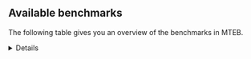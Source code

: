## Available benchmarks
The following table gives you an overview of the benchmarks in MTEB.

<details>

<!-- This allows the table to be autogenerated in the future: -->
<!-- BENCHMARKS TABLE START -->

| Name | Leaderboard name | # Tasks | Task Types | Domains | Languages |
|------|------------------|---------|------------|---------|-----------|
| [BEIR](https://arxiv.org/abs/2104.08663) | BEIR | 15 | Retrieval: 15 | [Social, Medical, Non-fiction, Blog, Financial, Academic, Web, Written, News, Programming, Government, Encyclopaedic, Reviews] | eng |
| [BEIR-NL](https://arxiv.org/abs/2412.08329) | BEIR-NL | 15 | Retrieval: 15 | [Medical, Non-fiction, Academic, Web, Written, Encyclopaedic] | nld |
| [BRIGHT](https://brightbenchmark.github.io/) | BRIGHT | 1 | Retrieval: 1 | [Non-fiction, Written] | eng |
| [BRIGHT (long)](https://brightbenchmark.github.io/) | BRIGHT (long) | 1 | Retrieval: 1 | [Non-fiction, Written] | eng |
| [BuiltBench(eng)](https://arxiv.org/abs/2411.12056) | BuiltBench(eng) | 4 | Clustering: 2, Retrieval: 1, Reranking: 1 | [Written, Engineering] | eng |
| [ChemTEB](https://arxiv.org/abs/2412.00532) | Chemical | 27 | BitextMining: 1, Classification: 17, Clustering: 2, PairClassification: 5, Retrieval: 2 | [Chemistry] | msa,fra,ces,hin,eng,deu,spa,tur,nld,jpn,kor,zho,por |
| [CoIR](https://github.com/CoIR-team/coir) | Code Information Retrieval | 10 | Retrieval: 10 | [Programming, Written] | c++,go,java,eng,javascript,ruby,python,php,sql |
| [CodeRAG](https://arxiv.org/abs/2406.14497) | CodeRAG | 4 | Reranking: 4 | [Programming] | python |
| [Encodechka](https://github.com/avidale/encodechka) | Encodechka | 7 | STS: 2, Classification: 4, PairClassification: 1 | [Social, Fiction, Non-fiction, Web, Written, News, Government] | rus |
| [FollowIR](https://arxiv.org/abs/2403.15246) | Instruction Following | 3 | InstructionRetrieval: 3 | [News, Written] | eng |
| [LongEmbed](https://arxiv.org/abs/2404.12096v2) | Long-context Retrieval | 6 | Retrieval: 6 | [Fiction, Non-fiction, Spoken, Blog, Academic, Written, Encyclopaedic] | eng |
| [MIEB(Img)](https://arxiv.org/abs/2504.10471) | Image only | 49 | Any2AnyRetrieval: 15, ImageClassification: 22, ImageClustering: 5, VisualSTS(eng): 5, VisualSTS(multi): 2 | [Social, Medical, Non-fiction, Spoken, Blog, Web, Written, Scene, News, Encyclopaedic, Reviews] | ara,fra,cmn,eng,deu,spa,rus,nld,tur,ita,kor,pol,por |
| [MIEB(Multilingual)](https://arxiv.org/abs/2504.10471) | Image-Text, Multilingual | 130 | ImageClassification: 22, ImageClustering: 5, ZeroShotClassification: 23, VisionCentricQA: 6, Compositionality: 7, VisualSTS(eng): 7, Any2AnyRetrieval: 45, DocumentUnderstanding: 10, Any2AnyMultilingualRetrieval: 3, VisualSTS(multi): 2 | [Social, Medical, Non-fiction, Spoken, Blog, Academic, Web, Written, Scene, News, Constructed, Encyclopaedic, Reviews] | ces,cmn,ukr,fin,nor,est,rus,nld,tur,jpn,kor,zho,ind,quz,hin,ell,bul,tha,ita,ron,pol,por,ara,vie,heb,ben,eng,deu,fil,swa,hrv,dan,swe,fas,tel,fra,hun,spa,mri |
| [MIEB(eng)](https://arxiv.org/abs/2504.10471) | Image-Text, English | 125 | ImageClassification: 22, ImageClustering: 5, ZeroShotClassification: 23, VisionCentricQA: 6, Compositionality: 7, VisualSTS(eng): 7, Any2AnyRetrieval: 45, DocumentUnderstanding: 10 | [Social, Medical, Non-fiction, Spoken, Blog, Academic, Web, Written, Scene, News, Constructed, Encyclopaedic, Reviews] | eng |
| [MIEB(lite)](https://arxiv.org/abs/2504.10471) | Image-Text, Lite | 51 | ImageClassification: 8, ImageClustering: 2, ZeroShotClassification: 7, VisionCentricQA: 5, Compositionality: 6, VisualSTS(eng): 2, VisualSTS(multi): 2, Any2AnyRetrieval: 11, DocumentUnderstanding: 6, Any2AnyMultilingualRetrieval: 2 | [Social, Medical, Non-fiction, Spoken, Blog, Academic, Web, Written, Scene, News, Encyclopaedic, Reviews] | ces,cmn,ukr,fin,nor,est,rus,nld,jpn,tur,kor,zho,ind,quz,hin,ell,bul,tha,ita,ron,pol,por,ara,vie,heb,ben,eng,deu,fil,swa,hrv,dan,swe,fas,tel,fra,hun,spa,mri |
| [MINERSBitextMining](https://arxiv.org/pdf/2406.07424) | MINERSBitextMining | 7 | BitextMining: 7 | [Social, Reviews, Written] | lvs,cmn,wuu,afr,fin,cat,ang,eus,oci,lit,kor,ace,yue,swh,mad,kat,pes,ido,hau,ron,tzl,pms,cha,fao,epo,hrv,cbk,ceb,gle,slv,hun,cor,fry,yid,dtp,yor,aze,ukr,rus,bug,uzb,nld,lfn,jpn,tur,ile,hin,ell,jav,bul,bjn,tha,srp,lat,ara,heb,deu,bew,dsb,gsw,fra,kaz,swg,kab,xho,spa,bel,nds,hsb,khm,bbc,ces,bhp,nov,nij,pcm,tgl,arz,mui,urd,gla,bre,isl,nob,ita,slk,uig,mal,glg,nno,dan,tel,tam,ast,abs,mhr,min,csb,hye,mar,mkd,est,tuk,awa,cym,pam,tat,arq,ind,sun,kur,mon,ban,orv,pol,rej,amh,por,ina,vie,ben,eng,war,kzj,zsm,sqi,swe,mak,ber,bos,ibo,max |
| MTEB(Code, v1) | Code | 12 | Retrieval: 12 | [Programming, Written] | c,c++,go,java,eng,swift,shell,javascript,typescript,rust,ruby,python,php,sql,scala |
| MTEB(Europe, v1) | European | 74 | BitextMining: 7, Classification: 21, Clustering: 8, Retrieval: 15, InstructionRetrieval: 3, MultilabelClassification: 2, PairClassification: 6, Reranking: 3, STS: 9 | [Social, Fiction, Religious, Blog, Financial, Government, Academic, News, Encyclopaedic, Medical, Non-fiction, Spoken, Web, Subtitles, Written, Programming, Constructed, Legal, Reviews] | ces,fin,est,eus,mlt,lit,nld,lav,ell,bul,isl,nob,ita,ron,pol,por,slk,eng,deu,fao,nno,hrv,gle,dan,swe,slv,fra,hun,spa,rom |
| MTEB(Indic, v1) | Indic | 23 | BitextMining: 4, Clustering: 1, Classification: 13, PairClassification: 1, Retrieval: 2, Reranking: 1, STS: 1 | [Social, Fiction, Spoken, Religious, Non-fiction, Legal, Web, Written, News, Constructed, Government, Encyclopaedic, Reviews] | hne,gbm,raj,mar,npi,awa,bod,doi,bho,nep,mwr,mup,hin,mai,urd,sat,bgc,guj,ory,asm,ben,pan,eng,gom,mal,boy,tel,tam,snd,mni,kas,brx,kan,san,pus |
| MTEB(Law, v1) | Legal | 8 | Retrieval: 8 | [Legal, Written] | eng,deu,zho |
| MTEB(Medical, v1) | Medical | 12 | Retrieval: 9, Clustering: 2, Reranking: 1 | [Medical, Non-fiction, Academic, Web, Written, Government] | ara,vie,fra,cmn,eng,spa,rus,kor,zho,pol |
| MTEB(Multilingual, v1) | Multilingual | 132 | BitextMining: 13, Classification: 43, Clustering: 17, Retrieval: 18, InstructionRetrieval: 3, MultilabelClassification: 5, PairClassification: 11, Reranking: 6, STS: 16 | [Social, Fiction, Religious, Blog, Financial, Government, Academic, News, Encyclopaedic, Medical, Non-fiction, Spoken, Web, Entertainment, Subtitles, Written, Programming, Constructed, Legal, Reviews] | lvs,grc,guh,kkc,dgz,kmh,mek,tiy,kvn,zpm,afr,fin,kek,mks,nus,for,kor,cab,djr,nin,tpi,soy,cjo,ctu,bqc,rug,viv,aka,auc,shp,mwc,mil,nnq,aoj,tzl,qwh,ikw,jiv,ziw,ajp,pan,meu,huv,zad,zca,cpb,hrv,gle,taq,nhy,chv,mjc,qvs,bbb,buk,hun,too,kac,djk,mwf,not,bon,hop,qvz,cac,nko,omw,zav,mri,aaz,kmk,mph,isn,hne,gbm,dtp,txq,myu,yor,hub,nso,hmn,aon,okv,opm,mgh,ndj,rgu,lfn,kqf,kwi,mlh,lac,car,anv,otq,pah,bem,ile,smk,gul,bul,amp,bvd,mpm,pls,maz,awb,aey,seh,boa,ksr,deu,maa,mcr,bew,rwo,bkq,mbb,ncu,nho,xav,sag,tmd,ian,mxp,wuv,emp,zam,snd,myk,xho,abx,cao,bus,cuk,tku,ssd,far,gnw,kgp,kkl,yka,mos,scn,tke,pus,kje,nds,uvh,lbk,agu,ces,caa,mqj,mti,zos,tif,mmo,prf,ded,kmr,yap,wat,mlt,quf,cme,kue,nas,ilo,cya,mkl,ngu,glk,mcf,nhu,tgl,mhl,mna,div,crx,tuf,urd,bre,gwi,nwi,fue,ita,wiv,guj,cnt,gym,apr,mcp,yad,lij,ydd,tnk,pri,kyf,mal,nno,nch,acu,bea,nya,dan,qvw,byx,tca,nfa,gof,mxq,hbo,run,taj,jvn,gnn,mhr,upv,caf,rmc,hye,cpa,tgp,gdn,maj,pab,aer,apn,tat,qvm,bzh,alp,kup,sgb,sun,poy,uri,bdd,yrb,beo,dov,zap,ltg,zpo,apu,msm,ban,tuc,pol,rej,soq,geb,vie,ina,ben,eng,ign,bzj,zaj,zty,mgc,abt,bba,bjr,sqi,mak,leu,gvs,tzj,zpq,mto,mco,bki,boj,tee,kyz,ibo,bao,cuc,bsj,faa,dyu,mic,xnn,poe,kpr,ewe,cbc,dzo,cbi,nor,awx,ang,big,eus,gng,lit,zaw,bod,auy,fuh,kiw,doi,kmg,zpv,mau,agr,kaq,ghs,ots,tnn,cak,dif,rmy,xed,tte,gaz,lex,ksj,pjt,toj,uli,xon,mpt,dad,cbk,ceb,yuj,mps,tlf,xsi,bmh,tzo,wol,eko,kgf,yva,alq,bxh,ptu,bch,kud,rop,udu,bak,kin,tsw,mwe,dgc,aii,dwr,ixl,srq,kwj,ata,dah,aze,cbt,ary,clu,spm,uzb,nld,bsp,jpn,tur,nyu,sey,snc,bmu,lao,tew,qvn,beu,tsn,hin,ell,cpy,gam,tav,cbr,ese,ycn,pad,amu,agt,rro,srp,apw,lat,heb,mag,nhw,agm,mbc,wal,kir,mie,zas,kbm,gsw,mib,waj,wnu,chd,wsk,shn,sna,swg,prs,ura,rom,ebk,esk,acr,srn,fuc,mxb,mca,mzz,ikk,aau,msb,agn,piu,nde,aom,yss,bhp,cbu,aak,yaa,khk,msc,nov,zho,nhi,pir,mgw,nou,trc,mcb,mwr,kjs,tbz,usp,gai,cbs,mbt,nhg,tso,amo,tos,bsn,dji,uig,slk,mva,grn,kbq,bgs,fil,tiw,glg,ton,gfk,qup,tac,suz,fuv,acf,tam,tel,tue,urb,hat,gah,cle,azj,cta,yby,pwg,cjk,uzn,gyr,med,yaq,amr,atg,min,zpl,yut,mkd,ino,txu,cym,spl,csy,mbs,pbt,ind,bkx,vec,byr,nhe,sua,imo,zpz,zpu,aai,cap,atd,spy,qul,sue,ssg,cek,amh,kbh,azz,wap,ncl,xtd,tim,kql,kzj,wrs,usa,aby,ake,cgc,tna,yon,boy,bvr,tpz,nca,ter,max,awk,zlm,ubu,kan,heg,san,klv,mcd,ptp,cco,quy,cmn,kpf,lbb,rkb,wuu,cat,jao,wed,cjv,knf,dob,klt,msy,ayr,wos,apb,wln,yue,kne,iou,pes,mad,kik,cmo,mpj,ido,lus,ape,ron,myy,asm,pms,qub,sim,bjk,tah,ong,fao,epo,ons,crn,mcq,slv,ame,mav,aly,gux,cor,fry,urw,bjz,cux,gaw,pma,yid,noa,umb,nqo,kpg,wer,mux,ulk,bnp,bef,acm,ztq,qvc,ukr,lim,rus,zga,bug,spp,xla,mle,arb,tpt,svk,ntj,tuo,kmo,mpx,cav,orm,jav,bjn,kam,pap,cso,hot,chq,mit,xtm,llg,mey,ubr,zab,hto,srm,agg,mio,bam,swa,lin,mir,tcs,kqw,kpw,dsb,ote,wmt,atb,ntp,hns,lua,fra,kaz,zsr,kab,spa,ssw,zyp,cax,sgz,nvm,mop,qve,hsb,row,arp,con,taw,bbc,bkd,cbv,knv,sxb,wmw,tbo,mlg,mkn,sbs,lav,huu,nsn,bqp,wbp,arz,nep,mui,eri,ipi,kde,iws,fuf,tet,kbc,gla,cof,srd,stp,muy,qxo,amn,gvn,chz,ory,tbc,tum,mxt,obo,knj,mig,mbh,bco,zul,sbe,aia,zao,sus,lid,anh,azb,gup,mya,snx,sny,tdt,ast,brx,khz,dwy,lug,chk,csb,sah,mar,top,ckb,kpj,gvc,jni,tvk,vmy,est,ken,rai,cot,dhg,awa,khs,cpc,hix,arq,yml,dik,cnl,pon,yre,kmb,mai,wim,mon,bps,jac,sco,hla,als,adz,aso,yuw,pib,maq,mvn,tod,nna,ctp,kyq,nbq,gum,kwf,nuy,cth,bhl,swp,swe,ntu,aui,haw,dop,roo,arn,mbj,tpa,kas,bos,mni,quh,cui,lmo,kpx,qvh,raj,jae,ffm,kdc,oci,gdr,meq,kdl,ace,smo,kiz,swh,kat,jic,qxh,kew,avt,hau,kqc,qxn,tfr,bgc,mpp,wbi,gvf,chf,cha,aoi,ruf,kvg,nlg,lif,ktm,wiu,mmx,bjv,zar,otm,msk,cpu,ttc,box,tcz,lgl,nab,yal,fon,bhg,kgk,bpr,inb,fij,miz,amm,nif,mdy,etr,snp,hch,cut,wro,bgt,bzd,bho,are,nys,kos,ood,hlt,amx,mlp,tnc,blw,kyc,fai,acq,sat,tha,hus,hmo,vid,tir,glv,ara,sja,dgr,sll,zai,gom,npl,dww,jid,yle,sps,mbl,kwd,amf,msa,luo,tnp,bbr,agd,hvn,quc,szl,hui,mkj,xbi,otn,ven,mox,bel,bmk,gub,ngp,bss,khm,sri,shi,poi,nak,bjp,pio,gui,kqa,wrk,nij,mam,ars,pcm,mqb,mup,myw,ltz,tyv,tzm,isl,nob,pag,zat,kon,guo,enq,shj,uvl,pao,knc,ncj,poh,fas,nss,sbk,som,aeb,ksd,abs,twi,plt,lcm,gun,bmr,amk,sab,cop,gmv,ndg,kto,tuk,kmu,npi,cwe,mee,wnc,pam,met,zpc,tbg,att,zac,crh,kea,nop,plu,reg,tgk,ppo,nhr,zia,kur,apz,kyg,ssx,blz,mih,orv,por,sin,daa,kze,cni,naf,tbf,tgo,war,lww,fur,zsm,snn,azg,kbp,urt,ber,cub,emi,sot,krc,mwp,tof,kms,zaa,nii,toc,apc,arl |
| [MTEB(Scandinavian, v1)](https://kennethenevoldsen.github.io/scandinavian-embedding-benchmark/) | Scandinavian | 28 | BitextMining: 2, Classification: 13, Retrieval: 7, Clustering: 6 | [Social, Fiction, Non-fiction, Spoken, Blog, Legal, Web, Written, News, Government, Encyclopaedic, Reviews] | fao,nno,isl,nob,dan,swe |
| [MTEB(cmn, v1)](https://github.com/FlagOpen/FlagEmbedding/tree/master/research/C_MTEB) | Chinese | 32 | Retrieval: 8, Reranking: 4, PairClassification: 2, Clustering: 4, STS: 7, Classification: 7 | [Medical, Non-fiction, Financial, Academic, Entertainment, Written, Government] | cmn |
| [MTEB(deu, v1)](https://arxiv.org/html/2401.02709v1) | German | 19 | Classification: 6, Clustering: 4, PairClassification: 2, Reranking: 1, Retrieval: 4, STS: 2 | [Spoken, Non-fiction, Legal, Web, Written, News, Encyclopaedic, Reviews] | deu |
| MTEB(eng, v1) | English Legacy | 56 | Classification: 12, Retrieval: 15, Clustering: 11, Reranking: 4, STS: 10, PairClassification: 3, Summarization: 1 | [Social, Medical, Non-fiction, Spoken, Blog, Financial, Academic, Web, Written, News, Programming, Government, Encyclopaedic, Reviews] | eng |
| MTEB(eng, v2) | English | 41 | Retrieval: 10, Clustering: 8, Reranking: 2, STS: 9, Classification: 8, PairClassification: 3, Summarization: 1 | [Social, Medical, Spoken, Non-fiction, Blog, Financial, Academic, Web, Written, News, Programming, Encyclopaedic, Reviews] | eng |
| MTEB(fas, beta) | Farsi (BETA) | 60 | Classification: 18, Clustering: 5, PairClassification: 8, Reranking: 2, Retrieval: 21, STS: 3, BitextMining: 3 | [Social, Medical, Spoken, Religious, Blog, Academic, Web, Written, News, Encyclopaedic, Reviews] | fas |
| [MTEB(fra, v1)](https://arxiv.org/abs/2405.20468) | French | 25 | Classification: 6, Clustering: 7, PairClassification: 1, Reranking: 2, Retrieval: 5, STS: 3, Summarization: 1 | [Social, Spoken, Non-fiction, Legal, Academic, Web, Written, News, Encyclopaedic, Reviews] | eng,fra |
| [MTEB(jpn, v1)](https://github.com/sbintuitions/JMTEB) | Japanese | 16 | Clustering: 2, Classification: 4, STS: 2, PairClassification: 1, Retrieval: 6, Reranking: 1 | [Spoken, Non-fiction, Academic, Web, Written, News, Encyclopaedic, Reviews] | jpn |
| MTEB(kor, v1) | Korean | 6 | Classification: 1, Reranking: 1, Retrieval: 2, STS: 2 | [Spoken, Web, Written, News, Encyclopaedic, Reviews] | kor |
| [MTEB(pol, v1)](https://arxiv.org/abs/2405.10138) | Polish | 17 | Classification: 7, Clustering: 3, PairClassification: 4, STS: 3 | [Social, Fiction, Spoken, Non-fiction, Legal, Academic, Web, Written, News, Reviews] | pol |
| [MTEB(rus, v1)](https://aclanthology.org/2023.eacl-main.148/) | Russian | 23 | Classification: 9, Clustering: 3, MultilabelClassification: 2, PairClassification: 1, Reranking: 2, Retrieval: 3, STS: 3 | [Social, Spoken, Blog, Academic, Web, Written, News, Encyclopaedic, Reviews] | rus |
| [NanoBEIR](https://huggingface.co/collections/zeta-alpha-ai/nanobeir-66e1a0af21dfd93e620cd9f6) | NanoBEIR | 13 | Retrieval: 13 | [Social, Medical, Non-fiction, Academic, Web, Written, News, Encyclopaedic] | eng |
| [RAR-b](https://arxiv.org/abs/2404.06347) | Reasoning retrieval | 17 | Retrieval: 17 | [Programming, Encyclopaedic, Written] | eng |

<!-- BENCHMARKS TABLE END -->
